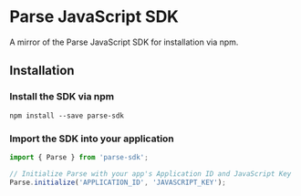 Parse JavaScript SDK
====================

A mirror of the Parse JavaScript SDK for installation via npm.

Installation
------------

### Install the SDK via npm

```
npm install --save parse-sdk
```

### Import the SDK into your application

```js
import { Parse } from 'parse-sdk';

// Initialize Parse with your app's Application ID and JavaScript Key
Parse.initialize('APPLICATION_ID', 'JAVASCRIPT_KEY');
```
